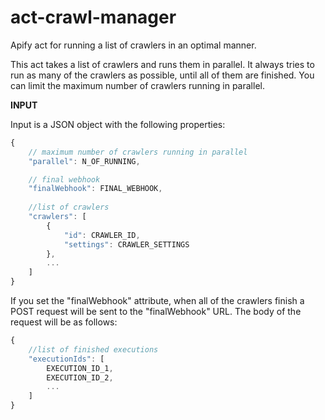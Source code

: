 # act-crawl-manager
Apify act for running a list of crawlers in an optimal manner.

This act takes a list of crawlers and runs them in parallel. It always tries to run as many of the crawlers as possible, until all of them are finished. You can limit the maximum number of crawlers running in parallel.

**INPUT**

Input is a JSON object with the following properties:

```javascript
{
    // maximum number of crawlers running in parallel
    "parallel": N_OF_RUNNING,

    // final webhook
    "finalWebhook": FINAL_WEBHOOK,
    
    //list of crawlers
    "crawlers": [
        {
            "id": CRAWLER_ID,
            "settings": CRAWLER_SETTINGS
        },
        ...
    ]
}
```

If you set the "finalWebhook" attribute, when all of the crawlers finish a POST request will be sent to the "finalWebhook" URL. The body of the request will be as follows:

```javascript
{  
    //list of finished executions
    "executionIds": [
        EXECUTION_ID_1,
        EXECUTION_ID_2,
        ...
    ]
}
